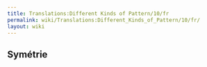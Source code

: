 ```yaml
---
title: Translations:Different Kinds of Pattern/10/fr
permalink: wiki/Translations:Different_Kinds_of_Pattern/10/fr/
layout: wiki
---
```


## Symétrie
